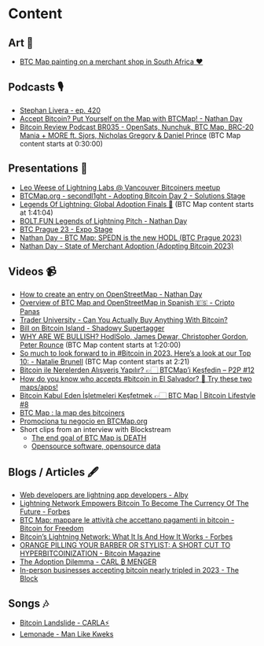 # Content

## Art 🎨

- [BTC Map painting on a merchant shop in South Africa ❤️](https://twitter.com/BitcoinEkasi/status/1654910073506869250?s=20)

## Podcasts 🎙️

- [Stephan Livera - ep. 420](https://stephanlivera.com/episode/420/)
- [Accept Bitcoin? Put Yourself on the Map with BTCMap! - Nathan Day](https://fountain.fm/episode/13678103262)
- [Bitcoin Review Podcast BR035 - OpenSats, Nunchuk, BTC Map, BRC-20 Mania + MORE ft. Sjors, Nicholas Gregory & Daniel Prince](https://bitcoin.review/podcast/episode-35/) (BTC Map content starts at 0:30:00)

## Presentations 🧍

- [Leo Weese of Lightning Labs @ Vancouver Bitcoiners meetup](https://youtu.be/5MD_gn1Q8og)
- [BTCMap.org - secondl1ght - Adopting Bitcoin Day 2 - Solutions Stage](https://youtu.be/BzdKSgT17pQ)
- [Legends Of Lightning: Global Adoption Finals 🧡](https://youtu.be/fCPf7m8f_9U?t=1h41m4s) (BTC Map content starts at 1:41:04)
- [BOLT.FUN Legends of Lightning Pitch - Nathan Day](https://www.canva.com/design/DAFSsnNBZB0/zSwnN3krgzwonsq0K127xQ/view)
- [BTC Prague 23 - Expo Stage](https://github.com/teambtcmap/btcmap-general/blob/main/events/BTCPrague-BTCMap.pdf)
- [Nathan Day - BTC Map: SPEDN is the new HODL (BTC Prague 2023)](https://youtu.be/VO3pdA9P5As)
- [Nathan Day - State of Merchant Adoption (Adopting Bitcoin 2023)](https://www.youtube.com/watch?v=4Qh7HIumiUo&t=60s)

## Videos 📹

- [How to create an entry on OpenStreetMap - Nathan Day](https://rumble.com/v1ldybp-how-to-create-an-entry-on-openstreetmap..html)
- [Overview of BTC Map and OpenStreetMap in Spanish 🇪🇸 - Cripto Panas](https://www.youtube.com/watch?v=oD6plqA64Rw)
- [Trader University - Can You Actually Buy Anything With Bitcoin?](https://youtu.be/WfCLHbt6vtU)
- [Bill on Bitcoin Island - Shadowy Supertagger](https://drive.google.com/file/d/178Md7XS4Sk_R0xLYRftEf9C9-346jjZe/view)
- [WHY ARE WE BULLISH? HodlSolo, James Dewar, Christopher Gordon, Peter Rounce](https://youtu.be/Lco16m3tWP8?t=1h20m) (BTC Map content starts at 1:20:00)
- [So much to look forward to in #Bitcoin in 2023. Here’s a look at our Top 10: - Natalie Brunell](https://twitter.com/natbrunell/status/1614025417010339840?s=20) (BTC Map content starts at 2:21)
- [Bitcoin ile Nerelerden Alışveriş Yapılır? 👉🏻 BTCMap’i Keşfedin – P2P #12](https://youtu.be/2orxuT57eCo)
- [How do you know who accepts #bitcoin in El Salvador? 👀 Try these two maps/apps!](https://youtube.com/shorts/VaaHTjBnIPA)
- [Bitcoin Kabul Eden İşletmeleri Keşfetmek 👉🏻 BTC Map | Bitcoin Lifestyle #8](https://www.youtube.com/watch?v=SmCTeBRODSA)
- [BTC Map : la map des bitcoiners](https://www.youtube.com/watch?v=cMJDdQx9jl8)
- [Promociona tu negocio en BTCMap.org](https://www.youtube.com/watch?v=oD6plqA64Rw)
- Short clips from an interview with Blockstream
  - [The end goal of BTC Map is DEATH](https://twitter.com/Blockstream/status/1788131934134272183)
  - [Opensource software, opensource data](https://twitter.com/Blockstream/status/1787746232217358379)

## Blogs / Articles 🖋️

- [Web developers are lightning app developers - Alby](https://blog.getalby.com/web-developers-are-lightning-app-developers/)
- [Lightning Network Empowers Bitcoin To Become The Currency Of The Future - Forbes](https://www.forbes.com/sites/rogerhuang/2022/12/23/lightning-network-empowers-bitcoin-to-become-the-currency-of-the-future/?sh=4090bc55141d)
- [BTC Map: mappare le attività che accettano pagamenti in bitcoin - Bitcoin for Freedom](https://bitcoinforfreedom.xyz/2023/01/06/btc-map-mappare-le-attivita-che-accettano-pagamenti-in-bitcoin/)
- [Bitcoin’s Lightning Network: What It Is And How It Works - Forbes](https://www.forbes.com/sites/digital-assets/2023/04/27/bitcoins-lightning-network-what-it-is-and-how-it-works/?sh=574e0743509c)
- [ORANGE PILLING YOUR BARBER OR STYLIST: A SHORT CUT TO HYPERBITCOINIZATION - Bitcoin Magazine](https://bitcoinmagazine.com/culture/share-bitcoin-with-your-barber-or-stylist)
- [The Adoption Dilemma - CARL ₿ MENGER](https://carlbmenger.substack.com/p/the-adoption-dilemma)
- [In-person businesses accepting bitcoin nearly tripled in 2023 - The Block](https://www.theblock.co/post/270789/in-person-businesses-accepting-bitcoin-nearly-tripled-in-2023)

## Songs 🎶

- [Bitcoin Landslide - CARLA⚡️](https://twitter.com/thecryptoc0up1e/status/1613675892215250944?s=20)
- [Lemonade - Man Like Kweks](https://www.wavlake.com/track/6bd0bb3b-c59d-4224-bc98-e97f9c5edb29)
